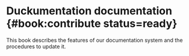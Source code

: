 # Duckumentation documentation {#book:contribute status=ready}

This book describes the features of our documentation system and the procedures to update it.



<div style="page-break-before: always"></div>

<minitoc levels="2"/>
